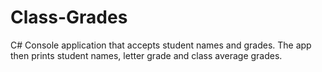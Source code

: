 # Class-Grades
C# Console application that accepts student names and grades. The app then prints student names, letter grade and class average grades.

